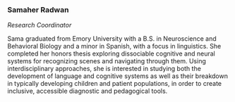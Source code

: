 ### Samaher Radwan

*Research Coordinator*

Sama graduated from Emory University with a B.S. in Neuroscience and Behavioral Biology and a minor in Spanish, with a focus in linguistics. She completed her honors thesis exploring dissociable cognitive and neural systems for recognizing scenes and navigating through them. Using interdisciplinary approaches, she is interested in studying both the development of language and cognitive systems as well as their breakdown in typically developing children and patient populations, in order to create inclusive, accessible diagnostic and pedagogical tools.
